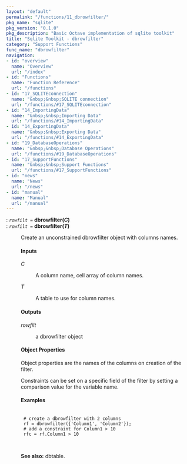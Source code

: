 ```yaml
---
layout: "default"
permalink: "/functions/11_dbrowfilter/"
pkg_name: "sqlite"
pkg_version: "0.1.0"
pkg_description: "Basic Octave implementation of sqlite toolkit"
title: "Sqlite Toolkit - dbrowfilter"
category: "Support Functions"
func_name: "dbrowfilter"
navigation:
- id: "overview"
  name: "Overview"
  url: "/index"
- id: "Functions"
  name: "Function Reference"
  url: "/functions"
- id: "17_SQLITEconnection"
  name: "&nbsp;&nbsp;SQLITE connection"
  url: "/functions/#17_SQLITEconnection"
- id: "14_ImportingData"
  name: "&nbsp;&nbsp;Importing Data"
  url: "/functions/#14_ImportingData"
- id: "14_ExportingData"
  name: "&nbsp;&nbsp;Exporting Data"
  url: "/functions/#14_ExportingData"
- id: "19_DatabaseOperations"
  name: "&nbsp;&nbsp;Database Operations"
  url: "/functions/#19_DatabaseOperations"
- id: "17_SupportFunctions"
  name: "&nbsp;&nbsp;Support Functions"
  url: "/functions/#17_SupportFunctions"
- id: "news"
  name: "News"
  url: "/news"
- id: "manual"
  name: "Manual"
  url: "/manual"
---
```

<dl class="first-deftypefn">
<dt class="deftypefn" id="index-dbrowfilter_0028C_0029"><span class="category-def">: </span><span><code class="def-type"><var class="var">rowfilt</var> =</code> <strong class="def-name">dbrowfilter(<var class="var">C</var>)</strong><a class="copiable-link" href='#index-dbrowfilter_0028C_0029'></a></span></dt>
<dt class="deftypefnx def-cmd-deftypefn" id="index-dbrowfilter_0028T_0029"><span class="category-def">: </span><span><code class="def-type"><var class="var">rowfilt</var> =</code> <strong class="def-name">dbrowfilter(<var class="var">T</var>)</strong><a class="copiable-link" href='#index-dbrowfilter_0028T_0029'></a></span></dt>
<dd><p>Create an unconstrained dbrowfilter object with columns names.
</p>
<h4 class="subsubheading" id="Inputs">Inputs</h4>
<dl class="table">
<dt><var class="var">C</var></dt>
<dd><p>A column name, cell array of column names.
 </p></dd>
<dt><var class="var">T</var></dt>
<dd><p>A table to use for column names.
 </p></dd>
</dl>

<h4 class="subsubheading" id="Outputs">Outputs</h4>
<dl class="table">
<dt><var class="var">rowfilt</var></dt>
<dd><p>a dbrowfilter object
 </p></dd>
</dl>

<h4 class="subsubheading" id="Object-Properties">Object Properties</h4>
<p>Object properties are the names of the columns on creation of the filter.
</p>
<p>Constraints can be set on a specific field of the filter by setting a
 comparison value for the variable name.
</p>
<h4 class="subsubheading" id="Examples">Examples</h4>
<div class="example">
<pre class="example-preformatted"> <code class="code">
 # create a dbrowfilter with 2 columns
 rf = dbrowfilter({'Column1', 'Column2'});
 # add a constraint for Column1 &gt; 10
 rfc = rf.Column1 &gt; 10
 </code>
 </pre></div>


<p><strong class="strong">See also:</strong> dbtable.
 </p></dd></dl>